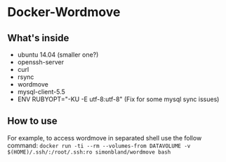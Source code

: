 # Docker-Wordmove

## What's inside
* ubuntu 14.04 (smaller one?)
* openssh-server
* curl
* rsync
* wordmove
* mysql-client-5.5
* ENV RUBYOPT="-KU -E utf-8:utf-8" (Fix for some mysql sync issues)

## How to use
For example, to access wordmove in separated shell use the follow command:
`docker run -ti --rm --volumes-from DATAVOLUME -v $(HOME)/.ssh/:/root/.ssh:ro simonbland/wordmove bash`
